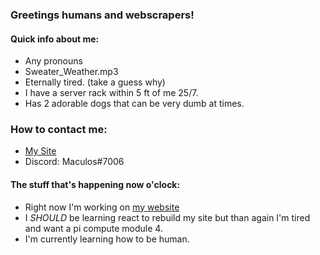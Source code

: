 ### Greetings humans and webscrapers!

#### Quick info about me:
- Any pronouns
- Sweater_Weather.mp3
- Eternally tired. (take a guess why)
- I have a server rack within 5 ft of me 25/7.
- Has 2 adorable dogs that can be very dumb at times.


### How to contact me:
- [My Site](https://maculos.dev)
- Discord: Maculos#7006
<!-- - placeholderemail@example.com
- 000-000-0000 <- figure out way to link cisco phones and my pc i guess
-->

#### The stuff that's happening now o'clock:
- Right now I'm working on [my website](https://maculos.dev)
- I *SHOULD* be learning react to rebuild my site but than again I'm tired and want a pi compute module 4.
- I'm currently learning how to be human.


<!--
        [TEMPLATES]
#### The stuff that's happening now o'clock:
- Right now I'm working on a [project-name](project.url)
- I'm currently learning how to be human.
- [thing](url) is melting my brain.
- I need help with everything.
-->
